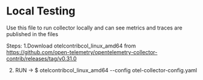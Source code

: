 # Local Testing
Use this file to run collector locally and can see metrics and traces are published in the files 

Steps:
1.Download otelcontribcol_linux_amd64 from https://github.com/open-telemetry/opentelemetry-collector-contrib/releases/tag/v0.31.0

2. RUN -> 
$ otelcontribcol_linux_amd64 --config otel-collector-config.yaml
